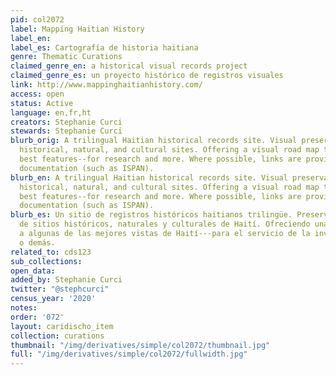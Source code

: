 ```yaml
---
pid: col2072
label: Mapping Haitian History
label_en:
label_es: Cartografía de historia haitiana
genre: Thematic Curations
claimed_genre_en: a historical visual records project
claimed_genre_es: un proyecto histórico de registros visuales
link: http://www.mappinghaitianhistory.com/
access: open
status: Active
language: en,fr,ht
creators: Stephanie Curci
stewards: Stephanie Curci
blurb_orig: A trilingual Haitian historical records site. Visual preservation of Haïtian
  historical, natural, and cultural sites. Offering a visual road map to some of Haiti's
  best features--for research and more. Where possible, links are provided to external
  documentation (such as ISPAN).
blurb_en: A trilingual Haitian historical records site. Visual preservation of Haïtian
  historical, natural, and cultural sites. Offering a visual road map to some of Haiti's
  best features--for research and more. Where possible, links are provided to external
  documentation (such as ISPAN).
blurb_es: Un sitio de registros históricos haitianos trilingüe. Preservación visual
  de sitios históricos, naturales y culturales de Haití. Ofreciendo una guía visual
  a algunas de las mejores vistas de Haití---para el servicio de la investigación
  o demás.
related_to: cds123
sub_collections:
open_data:
added_by: Stephanie Curci
twitter: "@stephcurci"
census_year: '2020'
notes:
order: '072'
layout: caridischo_item
collection: curations
thumbnail: "/img/derivatives/simple/col2072/thumbnail.jpg"
full: "/img/derivatives/simple/col2072/fullwidth.jpg"
---
```

